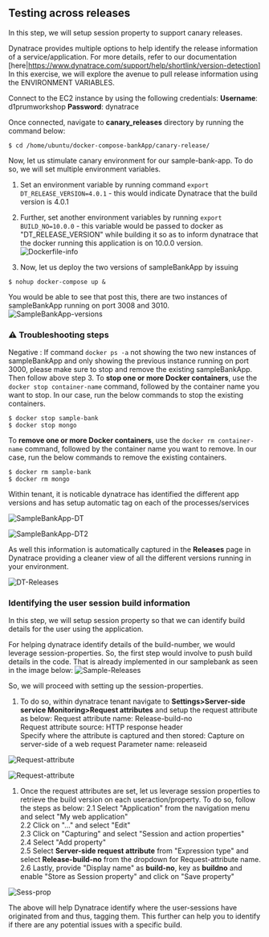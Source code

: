 ## Testing across releases

In this step, we will setup session property to support canary releases.

Dynatrace provides multiple options to help identify the release information of a service/application. For more details, refer to our documentation [here|https://www.dynatrace.com/support/help/shortlink/version-detection]
In this exercise, we will explore the avenue to pull release information using the ENVIRONMENT VARIABLES.

Connect to the EC2 instance by using the following credentials:
**Username**: d1prumworkshop
**Password**: dynatrace

Once connected, navigate to **canary_releases** directory by running the command below:
```
$ cd /home/ubuntu/docker-compose-bankApp/canary-release/
```

Now, let us stimulate canary environment for our sample-bank-app. To do so, we will set multiple environment variables.
1. Set an environment variable by running command `export DT_RELEASE_VERSION=4.0.1` - this would indicate Dynatrace that the build version is 4.0.1
1. Further, set another environment variables by running `export BUILD_NO=10.0.0` - this variable would be passed to docker as "DT_RELEASE_VERSION" while building it so as to inform dynatrace that the docker running this application is on 10.0.0 version.
![Dockerfile-info](../../../assets/images/docker-buildno.png)

1. Now, let us deploy the two versions of sampleBankApp by issuing
```
$ nohup docker-compose up &
```

You would be able to see that post this, there are two instances of sampleBankApp running on port 3008 and 3010.
![SampleBankApp-versions](../../../assets/images/multiple-app-versions.png)

### ⚠️ Troubleshooting steps

Negative
: If command `docker ps -a` not showing the two new instances of sampleBankApp and only showing the previous instance running on port 3000, please make sure to stop and remove the existing sampleBankApp. Then follow above step 3.
To **stop one or more Docker containers**, use the `docker stop container-name` command, followed by the container name you want to stop. In our case, run the below commands to stop the existing containers.
```
$ docker stop sample-bank
$ docker stop mongo
```
To **remove one or more Docker containers**, use the `docker rm container-name` command, followed by the container name you want to remove. In our case, run the below commands to remove the existing containers.
```
$ docker rm sample-bank
$ docker rm mongo
```

Within tenant, it is noticable dynatrace has identified the different app versions and has setup automatic tag on each of the processes/services

![SampleBankApp-DT](../../../assets/images/03-ProcessVersions1.png)

![SampleBankApp-DT2](../../../assets/images/03-ProcessVersions2.png)

As well this information is automatically captured in the **Releases** page in Dynatrace providing a cleaner view of all the different versions running in your environment.

![DT-Releases](../../../assets/images/03-ReleaseVersions.png)

### Identifying the user session build information
In this step, we will setup session property so that we can identify build details for the user using the application.

For helping dynatrace identify details of the build-number, we would leverage session-properties. So, the first step would involve to push build details in the code.
That is already implemented in our samplebank as seen in the image below:
![Sample-Releases](../../../assets/images/03-ReleaseID.png)

So, we will proceed with setting up the session-properties.

1. To do so, within dynatrace tenant navigate to **Settings>Server-side service Monitoring>Request attributes** and setup the request attribute as below:
Request attribute name: Release-build-no  
Request attribute source: HTTP response header  
Specify where the attribute is captured and then stored:  Capture on server-side of a web request 
Parameter name:  releaseid

![Request-attribute](../../../assets/images/03-SetupRA11.png)

![Request-attribute](../../../assets/images/03-SetupRA2.png)

1. Once the request attributes are set, let us leverage session properties to retrieve the build version on each useraction/property. To do so, follow the steps as below:
2.1 Select "Application" from the navigation menu and select "My web application"  
2.2 Click on "..." and select "Edit"  
2.3 Click on "Capturing" and select "Session and action properties"  
2.4 Select "Add property"  
2.5 Select **Server-side request attribute** from "Expression type" and select **Release-build-no** from the dropdown for Request-attribute name.  
2.6 Lastly, provide "Display name" as **build-no**, key as **buildno** and enable "Store as Session property" and click on "Save property"  

![Sess-prop](../../../assets/images/03-SessionPropertyBuildNo.png)

The above will help Dynatrace identify where the user-sessions have originated from and thus, tagging them. This further can help you to identify if there are any potential issues with a specific build.

<!-- ------------------------ -->
